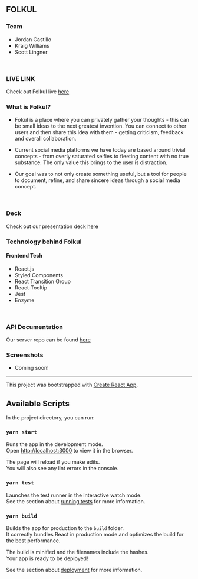 ## FOLKUL 
### Team 
- Jordan Castillo
- Kraig Williams 
- Scott Lingner
<br />

### LIVE LINK 
Check out Folkul live [here](https://folkul.now.sh/) 
<br />

### What is Folkul?
- Fokul is a place where you can privately gather your thoughts - this can be small ideas to the next greatest invention. You can connect to other users and then share this idea with them - getting criticism, feedback and overall collaboration.

- Current social media platforms we have today are based around trivial concepts - from overly saturated selfies to fleeting content with no true substance. The only value this brings to the user is distraction. 

- Our goal was to not only create something useful, but a tool for people to document, refine, and share sincere ideas through a social media concept. 
<br />

### Deck
Check out our presentation deck [here](https://docs.google.com/presentation/d/15DgrTv6ElXifnbfJY-NHIvDcf96xv8qaSqzbs-DXWkQ/edit?usp=sharing) 
<br />

### Technology behind Folkul
#### Frontend Tech
- React.js
- Styled Components 
- React Transition Group
- React-Tooltip
- Jest
- Enzyme
<br />

### API Documentation
Our server repo can be found [here](https://github.com/kraigwilliams/motive-api) 
<br />

### Screenshots 
- Coming soon! 


- - - - 



This project was bootstrapped with [Create React App](https://github.com/facebook/create-react-app).

## Available Scripts

In the project directory, you can run:

### `yarn start`

Runs the app in the development mode.<br />
Open [http://localhost:3000](http://localhost:3000) to view it in the browser.

The page will reload if you make edits.<br />
You will also see any lint errors in the console.

### `yarn test`

Launches the test runner in the interactive watch mode.<br />
See the section about [running tests](https://facebook.github.io/create-react-app/docs/running-tests) for more information.

### `yarn build`

Builds the app for production to the `build` folder.<br />
It correctly bundles React in production mode and optimizes the build for the best performance.

The build is minified and the filenames include the hashes.<br />
Your app is ready to be deployed!

See the section about [deployment](https://facebook.github.io/create-react-app/docs/deployment) for more information.
